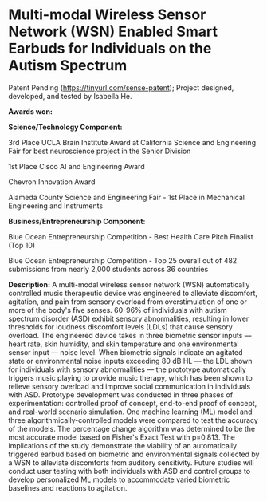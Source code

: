 # Multi-modal Wireless Sensor Network (WSN) Enabled Smart Earbuds for Individuals on the Autism Spectrum
Patent Pending (https://tinyurl.com/sense-patent); Project designed, developed, and tested by Isabella He. 

**Awards won:**

**Science/Technology Component:**

3rd Place UCLA Brain Institute Award at California Science and Engineering Fair for best neuroscience project in the Senior Division

1st Place Cisco AI and Engineering Award

Chevron Innovation Award 

Alameda County Science and Engineering Fair - 1st Place in Mechanical Engineering and Instruments


**Business/Entrepreneurship Component:**

Blue Ocean Entrepreneurship Competition - Best Health Care Pitch Finalist (Top 10)

Blue Ocean Entrepreneurship Competition - Top 25 overall out of 482 submissions from nearly 2,000 students across 36 countries


**Description:**
A multi-modal wireless sensor network (WSN) automatically controlled music therapeutic device was
engineered to alleviate discomfort, agitation, and pain from sensory overload from overstimulation of
one or more of the body's five senses. 60-96% of individuals with autism spectrum disorder (ASD)
exhibit sensory abnormalities, resulting in lower thresholds for loudness discomfort levels (LDLs) that
cause sensory overload. The engineered device takes in three biometric sensor inputs — heart rate,
skin humidity, and skin temperature and one environmental sensor input — noise level. When
biometric signals indicate an agitated state or environmental noise inputs exceeding 80 dB HL — the
LDL shown for individuals with sensory abnormalities — the prototype automatically triggers music
playing to provide music therapy, which has been shown to relieve sensory overload and improve
social communication in individuals with ASD. Prototype development was conducted in three
phases of experimentation: controlled proof of concept, end-to-end proof of concept, and real-world
scenario simulation. One machine learning (ML) model and three algorithmically-controlled models
were compared to test the accuracy of the models. The percentage change algorithm was
determined to be the most accurate model based on Fisher's Exact Test with p=0.813. The
implications of the study demonstrate the viability of an automatically triggered earbud based on
biometric and environmental signals collected by a WSN to alleviate discomforts from auditory
sensitivity. Future studies will conduct user testing with both individuals with ASD and control groups
to develop personalized ML models to accommodate varied biometric baselines and reactions to
agitation.
